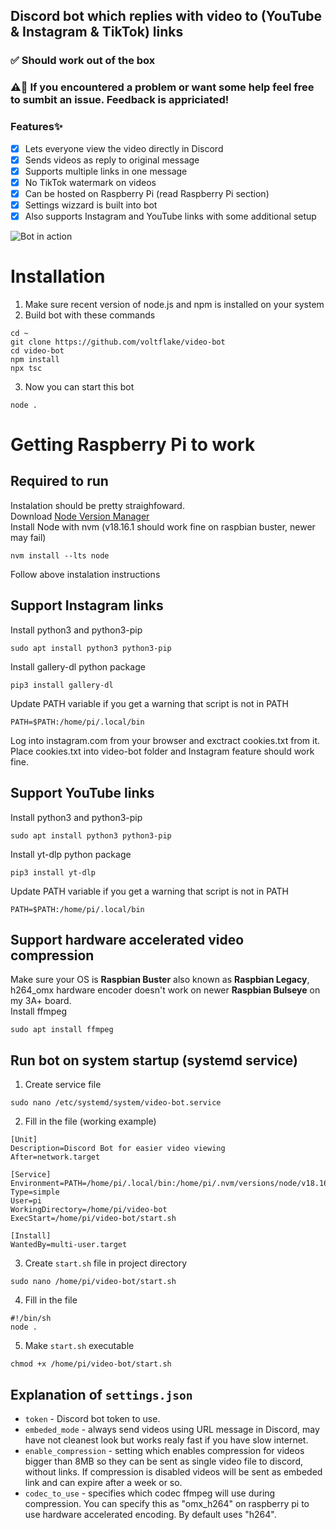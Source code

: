 ## **Discord bot which replies with video to (YouTube & Instagram & TikTok) links**  
### ✅ Should work out of the box  
### ⚠️🤝 If you encountered a problem or want some help feel free to sumbit an issue. Feedback is appriciated!  
### Features✨
- [X] Lets everyone view the video directly in Discord
- [X] Sends videos as reply to original message
- [X] Supports multiple links in one message
- [X] No TikTok watermark on videos
- [X] Can be hosted on Raspberry Pi (read Raspberry Pi section)
- [X] Settings wizzard is built into bot
- [X] Also supports Instagram and YouTube links with some additional setup

![Bot in action](preview.gif)  

# Installation
1. Make sure recent version of node.js and npm is installed on your system
2. Build bot with these commands
```
cd ~
git clone https://github.com/voltflake/video-bot
cd video-bot
npm install
npx tsc
```
3. Now you can start this bot
```
node .
```
# Getting Raspberry Pi to work
Required to run
---
Instalation should be pretty straighfoward.  
Download [Node Version Manager](https://github.com/nvm-sh/nvm#install--update-script)  
Install Node with nvm (v18.16.1 should work fine on raspbian buster, newer may fail)  
```
nvm install --lts node
```
Follow above instalation instructions
  
Support Instagram links
---
Install python3 and python3-pip  
```
sudo apt install python3 python3-pip
```
Install gallery-dl python package
```
pip3 install gallery-dl
```
Update PATH variable if you get a warning that script is not in PATH
```
PATH=$PATH:/home/pi/.local/bin
```
Log into instagram.com from your browser and exctract cookies.txt from it.  
Place cookies.txt into video-bot folder and Instagram feature should work fine.  

Support YouTube links
---
Install python3 and python3-pip  
```
sudo apt install python3 python3-pip
```
Install yt-dlp python package
```
pip3 install yt-dlp
```
Update PATH variable if you get a warning that script is not in PATH
```
PATH=$PATH:/home/pi/.local/bin
```

Support hardware accelerated video compression
---
Make sure your OS is **Raspbian Buster** also known as **Raspbian Legacy**,  
h264_omx hardware encoder doesn't work on newer **Raspbian Bulseye** on my 3A+ board.  
Install ffmpeg
```
sudo apt install ffmpeg
```

Run bot on system startup (systemd service)
---
1. Create service file
```
sudo nano /etc/systemd/system/video-bot.service
```
2. Fill in the file (working example)
```
[Unit]
Description=Discord Bot for easier video viewing
After=network.target

[Service]
Environment=PATH=/home/pi/.local/bin:/home/pi/.nvm/versions/node/v18.16.1/bin:/usr/local/sbin:/usr/local/bin:/usr/sbin:/usr/bin:/sbin:/bin:/usr/local/games
Type=simple
User=pi
WorkingDirectory=/home/pi/video-bot
ExecStart=/home/pi/video-bot/start.sh

[Install]
WantedBy=multi-user.target
```
3. Create `start.sh` file in project directory
```
sudo nano /home/pi/video-bot/start.sh
```
4. Fill in the file
```
#!/bin/sh
node .
```
5. Make `start.sh` executable
```
chmod +x /home/pi/video-bot/start.sh
```

## Explanation of `settings.json`
- `token` - Discord bot token to use.
- `embeded_mode` - always send videos using URL message in Discord, may have not cleanest look but works realy fast if you have slow internet.
- `enable_compression` - setting which enables compression for videos bigger than 8MB so they can be sent as single video file to discord, without links. If compression is disabled videos will be sent as embeded link and can expire after a week or so.
- `codec_to_use` - specifies which codec ffmpeg will use during compression. You can specify this as "omx_h264" on raspberry pi to use hardware accelerated encoding. By default uses "h264".
